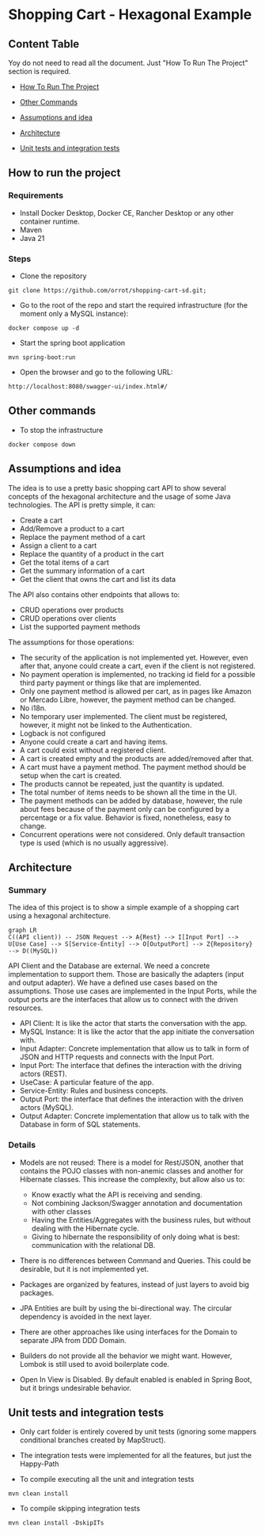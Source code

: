 #  Shopping Cart - Hexagonal Example

## Content Table

Yoy do not need to read all the document. Just "How To Run The Project" section is required.

- [How To Run The Project](#how-to-run-the-project)

- [Other Commands](#other-commands)

- [Assumptions and idea](#assumptions-and-idea)

- [Architecture](#architecture)

- [Unit tests and integration tests](#unit-tests-and-integration-tests)

## How to run the project

### Requirements

- Install Docker Desktop, Docker CE, Rancher Desktop or any other container runtime.
- Maven
- Java 21

### Steps

- Clone the repository
```
git clone https://github.com/orrot/shopping-cart-sd.git;
``` 

- Go to the root of the repo and start the required infrastructure (for the moment only a MySQL instance):
```
docker compose up -d
```

- Start the spring boot application
```
mvn spring-boot:run
```

- Open the browser and go to the following URL:
```
http://localhost:8080/swagger-ui/index.html#/
```

## Other commands

- To stop the infrastructure
```
docker compose down
```

## Assumptions and idea

The idea is to use a pretty basic shopping cart API to show several concepts of the hexagonal architecture and the usage of some Java technologies.
The API is pretty simple, it can:

- Create a cart
- Add/Remove a product to a cart
- Replace the payment method of a cart
- Assign a client to a cart
- Replace the quantity of a product in the cart
- Get the total items of a cart
- Get the summary information of a cart
- Get the client that owns the cart and list its data

The API also contains other endpoints that allows to:
- CRUD operations over products
- CRUD operations over clients
- List the supported payment methods

The assumptions for those operations:

- The security of the application is not implemented yet. However, even after that, anyone could create a cart, even if the client is not registered.
- No payment operation is implemented, no tracking id field for a possible third party payment or things like that are implemented.
- Only one payment method is allowed per cart, as in pages like Amazon or Mercado Libre, however, the payment method can be changed.
- No i18n.
- No temporary user implemented. The client must be registered, however, it might not be linked to the Authentication.
- Logback is not configured
- Anyone could create a cart and having items. 
- A cart could exist without a registered client.
- A cart is created empty and the products are added/removed after that.
- A cart must have a payment method. The payment method should be setup when the cart is created.
- The products cannot be repeated, just the quantity is updated.
- The total number of items needs to be shown all the time in the UI.
- The payment methods can be added by database, however, the rule about fees because of the payment only can be configured by a percentage or a fix value. Behavior is fixed, nonetheless, easy to change.  
- Concurrent operations were not considered. Only default transaction type is used (which is no usually aggressive).

## Architecture

### Summary
The idea of this project is to show a simple example of a shopping cart using a hexagonal architecture.

  ```mermaid  
graph LR  
C((API client)) -- JSON Request --> A{Rest} --> I[Input Port] --> U[Use Case] --> S[Service-Entity] --> O[OutputPort] --> Z{Repository} --> D((MySQL))
```

API Client and the Database are external. We need a concrete implementation to support them.
Those are basically the adapters (input and output adapter).
We have a defined use cases based on the assumptions. Those use cases are implemented in the Input Ports, while the output ports are the interfaces that allow us to connect with the driven resources.

- API Client: It is like the actor that starts the conversation with the app.
- MySQL Instance: It is like the actor that the app initiate the conversation with.
- Input Adapter: Concrete implementation that allow us to talk in form of JSON and HTTP requests and connects with the Input Port.
- Input Port: The interface that defines the interaction with the driving actors (REST).
- UseCase: A particular feature of the app.
- Service-Entity: Rules and business concepts.
- Output Port: the interface that defines the interaction with the driven actors (MySQL).
- Output Adapter: Concrete implementation that allow us to talk with the Database in form of SQL statements.

### Details

- Models are not reused: There is a model for Rest/JSON, another that contains the POJO classes with non-anemic classes and another for Hibernate classes.
This increase the complexity, but allow also us to:

  - Know exactly what the API is receiving and sending.
  - Not combining Jackson/Swagger annotation and documentation with other classes
  - Having the Entities/Aggregates with the business rules, but without dealing with the Hibernate cycle.
  - Giving to hibernate the responsibility of only doing what is best: communication with the relational DB.

- There is no differences between Command and Queries. This could be desirable, but it is not implemented yet.
- Packages are organized by features, instead of just layers to avoid big packages.
- JPA Entities are built by using the bi-directional way. The circular dependency is avoided in the next layer.
- There are other approaches like using interfaces for the Domain to separate JPA from DDD Domain. 
- Builders do not provide all the behavior we might want. However, Lombok is still used to avoid boilerplate code.
- Open In View is Disabled. By default enabled is enabled in Spring Boot, but it brings undesirable behavior.


## Unit tests and integration tests

- Only cart folder is entirely covered by unit tests (ignoring some mappers conditional branches created by MapStruct).
- The integration tests were implemented for all the features, but just the Happy-Path


- To compile executing all the unit and integration tests
```
mvn clean install
```

- To compile skipping integration tests
```
mvn clean install -DskipITs
```